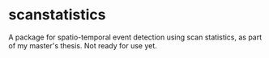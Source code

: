 # scanstatistics
A package for spatio-temporal event detection using scan statistics, 
as part of my master's thesis. Not ready for use yet.
